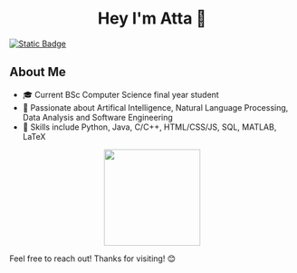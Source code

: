 <h1 align="center"><b> Hey I'm Atta 👋 </b></h1>

<!--
**Attenji/Attenji** is a ✨ _special_ ✨ repository because its `README.md` (this file) appears on your GitHub profile.
Here are some ideas to get you started:

- 🔭 I’m currently working on ...
- 🌱 I’m currently learning ...
- 👯 I’m looking to collaborate on ...
- 🤔 I’m looking for help with ...
- 💬 Ask me about ...
- 📫 How to reach me: ...
- 😄 Pronouns: ...
- ⚡ Fun fact: ...
-->

[![Static Badge](https://img.shields.io/badge/LinkedIn%20-%20Atta%20Ur%20Rehman%20-%20ffffff?labelColor=0a66c2&color=81d3e3&link=www.linkedin.com%2Fin%2Fatta-ur)](https://www.linkedin.com/in/atta-ur)

## **About Me**
- 🎓 Current BSc Computer Science final year student
- 🚀 Passionate about Artifical Intelligence, Natural Language Processing, Data Analysis and Software Engineering
- 🔧 Skills include Python, Java, C/C++, HTML/CSS/JS, SQL, MATLAB, LaTeX


<p align="center">
  <img align="center" height="170" src="https://github-readme-stats-kappa-kohl-69.vercel.app/api/top-langs/?username=attenji&layout=compact&border_color=fabd2f&&theme=gruvbox&border_radius=11&hide=jupyter%20notebook,batchfile,makefile,rich%20text%20format&langs_count=6" />
</p>


Feel free to reach out! Thanks for visiting! 😊
